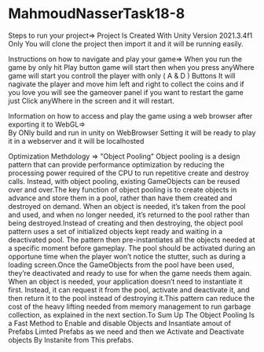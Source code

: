 # MahmoudNasserTask18-8
Steps to run your project=> Project Is Created With Unity Version 2021.3.4f1 Only You will clone the project then import it and it will be running easily.

Instructions on how to navigate and play your game=>  When you run the game by only hit Play button game will start then when you press anyWhere game will start you controll the player with only ( A & D ) Buttons It will nagivate the player and move him left and right to collect the coins and if you love you will see the gameover panel if you want to restart the game just Click anyWhere in the screen and it will restart.



Information on how to access and play the game using a web browser after exporting it to WebGL=>  
By ONly build and run in unity on WebBrowser Setting it will be ready to  play it in a webserver and it will be localhosted





Optimization Methdology => "Object Pooling"
Object pooling is a design pattern that can provide performance optimization by reducing the processing power required of the CPU to run repetitive create and destroy calls. Instead, with object pooling, existing GameObjects can be reused over and over.The key function of object pooling is to create objects in advance and store them in a pool, rather than have them created and destroyed on demand. When an object is needed, it’s taken from the pool and used, and when no longer needed, it’s returned to the pool rather than being destroyed.Instead of creating and then destroying, the object pool pattern uses a set of initialized objects kept ready and waiting in a deactivated pool. The pattern then pre-instantiates all the objects needed at a specific moment before gameplay. The pool should be activated during an opportune time when the player won’t notice the stutter, such as during a loading screen.Once the GameObjects from the pool have been used, they’re deactivated and ready to use for when the game needs them again. When an object is needed, your application doesn’t need to instantiate it first. Instead, it can request it from the pool, activate and deactivate it, and then return it to the pool instead of destroying it.This pattern can reduce the cost of the heavy lifting needed from memory management to run garbage collection, as explained in the next section.To Sum Up The Object Pooling Is a Fast Method to Enable and disable Objects and Insantiate amout of Prefabs Limted Prefabs as we need and then we Activate and Deactivate objects By Instanite from This prefabs.

